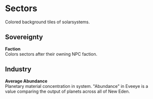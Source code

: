 # Sectors
Colored background tiles of solarsystems.

## Sovereignty
**Faction**<br>
Colors sectors after their owning NPC faction.

## Industry
**Average Abundance**<br>
Planetary material concentration in system. "Abundance" in Eveeye is a value comparing the output of planets across all of New Eden.


<!--stackedit_data:
eyJoaXN0b3J5IjpbMjM3MDYwMjIyLDMxODYwMzc2NywxODY1Nj
Y3ODQwLC02MzExODQ2NjcsLTE4MDk3OTcyOTAsMTkyNTgzNDA1
NiwtODQ5MzYxMzI3LC0xMDk0MjI2NTI4LC0xMjk4NjY0MDU5LC
01Njg1MzgxMjksNzE0MTU4NzQxLC02ODc5Mzc1MDIsMTMwNzE3
MTUzNl19
-->